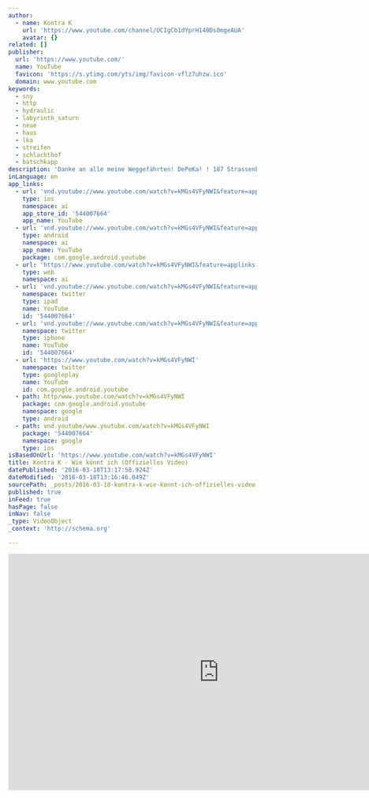 ```yaml
---
author:
  - name: Kontra K
    url: 'https://www.youtube.com/channel/UCIgCb1dYprH140Ds0mgeAUA'
    avatar: {}
related: []
publisher:
  url: 'https://www.youtube.com/'
  name: YouTube
  favicon: 'https://s.ytimg.com/yts/img/favicon-vflz7uhzw.ico'
  domain: www.youtube.com
keywords:
  - sny
  - http
  - hydraulic
  - labyrinth_saturn
  - neue
  - haus
  - lka
  - streifen
  - schlachthof
  - batschkapp
description: 'Danke an alle meine Weggefährten! DePeKa! ! 187 Strassenbande! Und alle anderen...bleibt loyal! Das neue Album "Labyrinth" erscheint am 20.05. Jetzt vorbestellen: http://sny.ms/Labyrinth_Box | http://sny.ms/Labyrinth_CD http://sny.ms/Labyrinth_MP3 | http://sny.ms/Labyrinth_Saturn Kontra K LIVE 2016 Tickets unter: http://www.kontra-k.de 17.06. Erlangen E-Werk 18.06. Ulm Ulmer Zelt 21.10. Kiel Max 22.10. Hamburg Große Freiheit 23.10.'
inLanguage: en
app_links:
  - url: 'vnd.youtube://www.youtube.com/watch?v=kMGs4VFyNWI&feature=applinks'
    type: ios
    namespace: ai
    app_store_id: '544007664'
    app_name: YouTube
  - url: 'vnd.youtube://www.youtube.com/watch?v=kMGs4VFyNWI&feature=applinks'
    type: android
    namespace: ai
    app_name: YouTube
    package: com.google.android.youtube
  - url: 'https://www.youtube.com/watch?v=kMGs4VFyNWI&feature=applinks'
    type: web
    namespace: ai
  - url: 'vnd.youtube://www.youtube.com/watch?v=kMGs4VFyNWI&feature=applinks'
    namespace: twitter
    type: ipad
    name: YouTube
    id: '544007664'
  - url: 'vnd.youtube://www.youtube.com/watch?v=kMGs4VFyNWI&feature=applinks'
    namespace: twitter
    type: iphone
    name: YouTube
    id: '544007664'
  - url: 'https://www.youtube.com/watch?v=kMGs4VFyNWI'
    namespace: twitter
    type: googleplay
    name: YouTube
    id: com.google.android.youtube
  - path: http/www.youtube.com/watch?v=kMGs4VFyNWI
    package: com.google.android.youtube
    namespace: google
    type: android
  - path: vnd.youtube/www.youtube.com/watch?v=kMGs4VFyNWI
    package: '544007664'
    namespace: google
    type: ios
isBasedOnUrl: 'https://www.youtube.com/watch?v=kMGs4VFyNWI'
title: Kontra K - Wie könnt ich (Offizielles Video)
datePublished: '2016-03-18T13:17:58.924Z'
dateModified: '2016-03-18T13:16:46.049Z'
sourcePath: _posts/2016-03-18-kontra-k-wie-konnt-ich-offizielles-video.md
published: true
inFeed: true
hasPage: false
inNav: false
_type: VideoObject
_context: 'http://schema.org'

---
```

<iframe src="https://cdn.embedly.com/widgets/media.html?src=https%3A%2F%2Fwww.youtube.com%2Fembed%2FkMGs4VFyNWI%3Ffeature%3Doembed&amp;url=https%3A%2F%2Fwww.youtube.com%2Fwatch%3Fv%3DkMGs4VFyNWI&amp;image=https%3A%2F%2Fi.ytimg.com%2Fvi%2FkMGs4VFyNWI%2Fhqdefault.jpg&amp;key=b7d04c9b404c499eba89ee7072e1c4f7&amp;type=text%2Fhtml&amp;schema=youtube" width="854" height="480" scrolling="no" frameborder="0" allowfullscreen="allowfullscreen" style=""></iframe>
